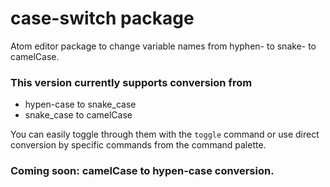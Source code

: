 # case-switch package

Atom editor package to change variable names from hyphen- to snake- to camelCase.

### This version currently supports conversion from
* hypen-case to snake_case
* snake_case to camelCase

You can easily toggle through them with the `toggle` command or
use direct conversion by specific commands from the command palette.

### Coming soon: camelCase to hypen-case conversion.
